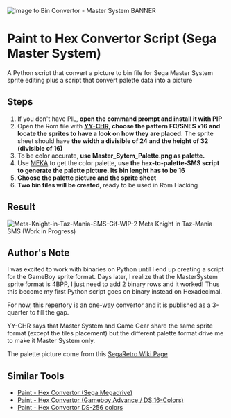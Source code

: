 ![Image to Bin Convertor - Master System BANNER](https://github.com/zigaudrey/paint-to-hex-convertor-SMS/assets/129554573/1d856ba1-4b54-4b9e-a5a6-209c6f6f5861)

# Paint to Hex Convertor Script (Sega Master System)
A Python script that convert a picture to bin file for Sega Master System sprite editing plus a script that convert palette data into a picture

## Steps
1. If you don't have PIL, **open the command prompt and install it with PIP**
2. Open the Rom file with **[YY-CHR](https://www.romhacking.net/utilities/119/), choose the pattern FC/SNES x16 and locate the sprites to have a look on how they are placed**. The sprite sheet should have **the width a divisible of 24 and the height of 32 (divisible of 16)**
3. To be color accurate, **use Master_Sytem_Palette.png as palette.**
4. Use [MEKA](https://www.smspower.org/meka/) to get the color palette, **use the hex-to-palette-SMS script to generate the palette picture. Its bin lenght has to be 16**
5. **Choose the palette picture and the sprite sheet**
6. **Two bin files will be created**, ready to be used in Rom Hacking

## Result

![Meta-Knight-in-Taz-Mania-SMS-Gif-WIP-2](https://github.com/zigaudrey/paint-to-hex-convertor-SMS/assets/129554573/0b1d3512-3c28-41b3-8157-a500cf51523f)
Meta Knight in Taz-Mania SMS (Work in Progress)

## Author's Note
I was excited to work with binaries on Python until I end up creating a script for the GameBoy sprite format. Days later, I realize that the MasterSystem sprite format is 4BPP, I just need to add 2 binary rows and it worked! Thus this become my first Python script goes on binary instead on Hexadecimal.

For now, this repertory is an one-way convertor and it is published as a 3-quarter to fill the gap.

YY-CHR says that Master System and Game Gear share the same sprite format (except the tiles placement) but the different palette format drive me to make it Master System only.

The palette picture come from this [SegaRetro Wiki Page](https://segaretro.org/Palette)

## Similar Tools
+ [Paint - Hex Convertor (Sega Megadrive)](https://github.com/zigaudrey/paint-hex-convertor-MSX)
+ [Paint - Hex Convertor (Gameboy Advance / DS 16-Colors)](https://github.com/zigaudrey/paint-hex-convertor-GBA-DS)
+ [Paint - Hex Convertor DS-256 colors](https://github.com/zigaudrey/paint-hex-convertor-DS-256/tree/main)
